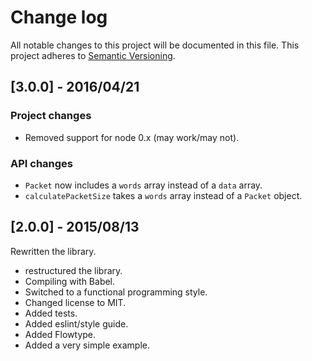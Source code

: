 # Change log

All notable changes to this project will be documented in this file.
This project adheres to [Semantic Versioning](http://semver.org/).

## [3.0.0] - 2016/04/21
### Project changes
 * Removed support for node 0.x (may work/may not).

### API changes
 * `Packet` now includes a `words` array instead of a `data` array.
 * `calculatePacketSize` takes a `words` array instead of a `Packet` object.

## [2.0.0] - 2015/08/13
Rewritten the library.
* restructured the library.
* Compiling with Babel.
* Switched to a functional programming style.
* Changed license to MIT.
* Added tests.
* Added eslint/style guide.
* Added Flowtype.
* Added a very simple example.
